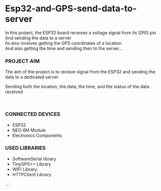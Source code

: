 # Esp32-and-GPS-send-data-to-server
In this project, the ESP32 board receives a voltage signal from its GPIO pin
<br>
And sending the data to a server 
<br>
Its also involves getting the GPS coordinates of a location
<br>
And also getting the time and sending then to the server...

<h3>PROJECT AIM</h3>
<p>The aim of the project is to recieve signal from the ESP32 and sending the data to a dedicated server</p>
<p>Sending both the location, the data, the time, and the status of the data received</p>
<br>
<h3>CONNECTED DEVICES</h3>
<ul>
  <li>ESP32</li>
  <li>NEO 6M Module</li>
  <li>Electronics Components</li>
</ul>
<h3>USED LIBRARIES</h3>
<ul>
  <li>SoftwareSerial library</li>
  <li>TinyGPS++ Library</li>
  <li>WIFI Library.</li>
  <li>HTTPClient Library.</li>
</ul>
...
